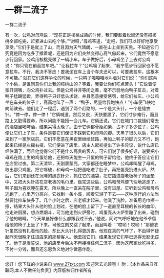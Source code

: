 # 一群二流子

一群二流子 

有一次，公鸡对母鸡说：“现在正是核桃成熟的时候，我们要趁着松鼠还没有把核桃全部吃完，赶紧进山去吃个够。”“对呀，”母鸡答道，“走吧，我们可以好好地享受享受。”它们于是就上了山，而且因为天气晴朗，一直在山上呆到天黑。不知道它们究竟是因为吃多了撑着呢，还是因为它们突然变得心高气傲起来，它们竟然不愿意步行回家。公鸡用核桃壳做了一辆小车。车子做好后，小母鸡坐了上去对公鸡说：“你只管在前面拉车吧。” 
“让我拉车？”公鸡嚷了起来，“我宁愿步行回家也不愿意拉车。不行，我决不答应！要我坐在车上当个车夫还可以，可要我拉车，这根本不可能。” 
就在它们这样争论的时候，一只鸭子嘎嘎嘎地叫着对它们说：“你们这两个小偷，是谁同意你们上我的核桃山的？等着，我要让你们吃点苦头！”它说着便张开阔嘴，向公鸡扑过去。但是公鸡并非等闲之辈，毫不示弱地向鸭子反击，对着鸭子猛踢猛蹬，弄得鸭子只好低头求饶，并且愿意接受惩罚，给它们拉车。小公鸡坐在车夫的位子上，高高地叫了一声： 
“鸭子，尽量给我跑快点！”小车便飞快地向前驶去。他们走了一程后，遇到了两个赶路的，一个是大头针，一个是缝衣针。“停一停，停一停！”它俩喊道。然后又说，天快要黑了，它们寸步难行，而且路上又脏得要命，所以问能不能搭一会儿车。它俩还说，它们在城门口裁缝们常去的酒店里喝啤酒，结果呆得太晚了。由于它俩都骨瘦如柴，占不了多少位子，公鸡便让它们上了车，条件是要它们保证不踩到它和母鸡的脚。天黑了很久以后，它们来到了一家旅店前。它们不愿意在黑夜里继续赶路，再加上鸭子的脚力又不行，跑起来已经是左摇右摆，它们便进了店里。店主人起初提出了许多异议，说什么店已经住满了，而且他觉得它们不是什么高贵的客人。可它们说了很多好话，说要把小母鸡在路上生的鸡蛋给他，还把每天能生一只蛋的鸭子留给他，他终于答应让它们在店里过夜。第二天清早，天刚蒙蒙亮，大家都还在睡梦中，公鸡却叫醒了母鸡，取出那只鸡蛋，把它啄破，和母鸡一起把蛋吃进了肚子，再把蛋壳扔进火炉。然后，它们来到还在沉睡的缝衣针旁，抓住它的脑袋，把它插进店老板椅子的坐垫中，又把大头针插在店老板的毛巾里。做完这些后，公鸡和母鸡便飞快地逃走了。鸭子因为喜欢睡在露天，所以晚上一直呆在院子里，没有进屋。它听到公鸡和母鸡逃跑了，心里万分高兴。它找到一条小溪，顺着它游了下去――这种旅行的方法当然要比拉车快多了。几个小时之后，店老板才起来。他洗了洗脸，准备用毛巾擦一擦，结果大头针从他的脸上划过，在他的脸上留下了一道直至耳根的长长的血印。他走进厨房，想点燃烟斗，可当他走到火炉旁时，鸡蛋壳从火炉里蹦了出来，碰到了他的眼睛。“今天早晨好像什么都跟我过不去。”他说，同时气呼呼地在他爷爷留给他的椅子上坐了下来。可他立刻又跳了起来，而且叫着：“哎哟！哎哟！”那缝衣针虽然没有扎着他的脸，却比大头针扎得更厉害。他现在真的气坏了，不由得怀疑起昨天很晚才住进店来的那帮客人。他去找它们，结果发现它们早已逃得无影无踪了。他于是发誓说，他的店里今后决不再接待任何二流子，因为这帮家伙吃得多，不付一分钱，而且还忘恩负义地对你做恶作剧。 

                  
--------------------
您好！您下载的小说来自 www.27txt.com 欢迎常去光顾哦！
附：【本作品来自互联网,本人不做任何负责】内容版权归作者所有
